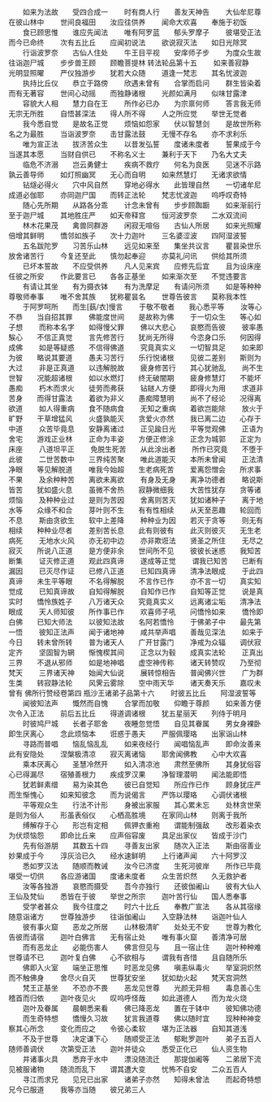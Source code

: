 <!-- { "loadSidebar": true } -->
　　如来为法故　　受四合成一
　　时有商人行　　善友天神告
　　大仙牟尼尊　　在彼山林中
　　世间良福田　　汝应往供养
　　闻命大欢喜　　奉施于初饭
　　食已顾思惟　　谁应先闻法
　　唯有阿罗蓝　　郁头罗摩子
　　彼堪受正法　　而今已命终
　　次有五比丘　　应闻初说法
　　欲说寂灭法　　如日光除冥
　　行诣波罗奈　　古仙人住处
　　牛王目平视　　安庠师子步
　　为度众生故　　往诣迦尸城
　　步步兽王顾　　顾瞻菩提林
转法轮品第十五
　　如来善寂静　　光明显照曜
　　严仪独游步　　犹若大众随
　　道逢一梵志　　其名忧波迦
　　执持比丘仪　　恭立于路傍
　　欣遇未曾有　　合掌而启问
　　群生皆染着　　而有无著容
　　世间心动摇　　而独静诸根
　　光颜如满月　　似味甘露津
　　容貌大人相　　慧力自在王
　　所作必已办　　为宗禀何师
　　答言我无师　　无宗无所胜
　　自悟甚深法　　得人所不得
　　人之所应觉　　举世无觉者
　　我今悉自觉　　是故名正觉
　　烦恼如怨家　　伏以智慧剑
　　是故世所称　　名之为最胜
　　当诣波罗奈　　击甘露法鼓
　　无慢不存名　　亦不求利乐
　　唯为宣正法　　拔济苦众生
　　以昔发弘誓　　度诸未度者
　　誓果成于今　　当遂其本愿
　　当财自供已　　不称名义士
　　兼利于天下　　乃名大丈夫
　　临危不济溺　　岂云勇健士
　　疾病不救疗　　何名为良医
　　见迷不示路　　孰云善导师
　　如灯照幽冥　　无心而自明
　　如来然慧灯　　无诸求欲情
　　钻燧必得火　　穴中风自然
　　穿地必得水　　此皆理自然
　　一切诸牟尼　　成道必伽耶
　　亦同迦尸国　　而转正法轮
　　梵志忧波迦　　呜呼叹奇特
　　随心先所期　　从路各分乖
　　计念未曾有　　步步顾踟蹰
　　如来渐前行　　至于迦尸城
　　其地胜庄严　　如天帝释宫
　　恒河波罗奈　　二水双流间
　　林木花果茂　　禽兽同群游
　　闲寂无喧俗　　古仙人所居
　　如来光照耀　　倍增其鲜明
　　憍邻如族子　　次十力迦叶
　　三名婆涩波　　四阿湿波誓
　　五名跋陀罗　　习苦乐山林
　　远见如来至　　集坐共议言
　　瞿昙染世乐　　放舍诸苦行
　　今复还至此　　慎勿起奉迎
　　亦莫礼问讯　　供给其所须
　　已坏本誓故　　不应受供养
　　凡人见来宾　　应修先后宜
　　且为设床座　　任彼之所安
　　作此要言已　　各各正基坐
　　如来渐次至　　不觉违要言
　　有请让其坐　　有为摄衣钵
　　有为洗摩足　　有请问所须
　　如是等种种　　尊敬师奉事
　　唯不舍其族　　犹称瞿昙名
　　世尊告彼言　　莫称我本性
　　于阿罗呵所　　而生[蓺/衣]慢言
　　于敬不敬者　　我心悉平等
　　汝等心不恭　　当自招其罪
　　佛能度世间　　是故称为佛
　　于一切众生　　等心如子想
　　而称本名字　　如得慢父罪
　　佛以大悲心　　哀愍而告彼
　　彼率愚騃心　　不信正真觉
　　言先修苦行　　犹尚无所得
　　今恣身口乐　　何因得成佛
　　如是等疑惑　　不信得佛道
　　究竟真实义　　一切智具足
　　如来即为彼　　略说其要道
　　愚夫习苦行　　乐行悦诸根
　　见彼二差别　　斯则为大过
　　非是正真道　　以违解脱故
　　疲身修苦行　　其心犹驰乱
　　尚不生世智　　况能超诸根
　　如以水燃灯　　终无破闇期
　　疲身修慧灯　　不能坏愚痴
　　朽木而求火　　徒劳而弗获
　　钻鐩人方便　　即得火为用
　　求道非苦身　　而得甘露法
　　着欲为非义　　愚痴障慧明
　　尚不了经论　　况得离欲道
　　如人得重病　　食不随病食
　　无知之重病　　着欲岂能除
　　放火于旷野　　干草增猛风
　　火盛孰能灭　　贪爱火亦然
　　我已离二边　　心存于中道
　　众苦毕竟息　　安静离诸过
　　正见踰日光　　平等觉观佛
　　正语为舍宅　　游戏正业林
　　正命为丰姿　　方便正修涂
　　正念为城郭　　正定为床座
　　八道坦平正
　　免脱生死苦　　从此涂出者
　　所作已究竟　　不堕于此彼
　　二世苦数中　　三界纯苦聚
　　唯此道能灭　　本所未曾闻
　　正法清净眼　　等见解脱道
　　唯我今始超　　生老病死苦
　　爱离怨憎会　　所求事不果
　　及余种种苦　　离欲未离欲
　　有身及无身　　离净功德者
　　略说斯皆苦　　犹如盛火息
　　虽微不舍热　　寂静微细我
　　大苦性犹存　　贪等诸烦恼
　　及种种业过　　是则为苦因
　　舍离则苦灭　　犹如诸种子
　　离于地水等　　众缘不和合
　　芽叶则不生　　有有性相续
　　从天至恶趣　　轮回而不息
　　斯由贪欲生　　软中上差降
　　种种业为因　　若灭于贪等
　　则无有相续　　种种业尽者
　　差别苦长息　　此有则彼有
　　此灭则彼灭　　无生老病死
　　无地水火风　　亦无初中边
　　亦非欺诳法　　贤圣之所住
　　无尽之寂灭　　所说八正道
　　是方便非余　　世间所不见
　　彼彼长迷惑　　我知苦断集
　　证灭修正道　　观此四真谛
　　遂成等正觉
　　谓我已知苦　　已断有漏因
　　已灭尽作证　　已修八正道
　　已知四真谛　　清净法眼成
　　于此四真谛　　未生平等眼
　　不名得解脱　　不言作已作
　　亦不言一切　　真实知觉成
　　已知真谛故　　自知得解脱
　　自知作已作　　自知等正觉
　　说是真实时　　憍怜族姓子
　　八万诸天众　　究竟真实义
　　远离诸尘垢　　清净法眼成
　　天人师知彼　　所作事已作
　　欢喜师子吼　　问憍怜如来
　　憍怜即白佛　　已知大师法
　　以彼知法故　　名阿若憍怜
　　于佛弟子中　　最先第一悟
　　彼知正法声　　闻于诸地神
　　咸共举声唱　　善哉见深法
　　如来于今日　　转未曾所转
　　普为诸天人　　广开甘露门
　　净戒为众辐　　调伏寂定齐
　　坚固智为辋　　惭愧楔其间
　　正念以为毂　　成真实法轮
　　正真出三界　　不退从邪师
　　如是地神唱　　虚空神传称
　　诸天转赞叹　　乃至彻梵天
　　三界诸天神　　始闻大仙说
　　展转惊相告　　普闻佛兴世
　　广为群生类　　转寂静法轮
　　风霁云雾除　　空中雨天华
　　诸天奏天乐　　嘉叹未曾有
佛所行赞经卷第四
瓶沙王诸弟子品第十六
　　时彼五比丘　　阿湿波誓等
　　闻彼知法声　　慨然而自愧
　　合掌而加敬　　仰瞻于尊颜
　　如来善方便　　次令入正法
　　前后五比丘　　得道调诸根
　　犹五星丽天　　列侍于明月
　　时彼鸠尸城　　长者子耶舍
　　夜睡忽觉悟　　自见其眷属
　　男女身裸卧　　即生厌离心
　　念此烦恼本　　诳惑于愚夫
　　严服佩璎珞　　出家诣山林
　　寻路而普唱　　恼乱恼乱乱
　　如来夜经行　　闻唱恼乱声
　　即命汝善来　　此有安隐处
　　涅槃极清凉　　寂灭离诸恼
　　耶舍闻佛教　　心中大欢喜
　　乘本厌离心　　圣慧冷然开
　　如入清凉池　　肃然至佛所
　　其身犹俗容　　心已得漏尽
　　宿殖善根力　　疾成罗汉果
　　净智理潜明　　闻法能即悟
　　犹若鲜素缯　　易为染其色
　　彼已自觉知　　所应作已作
　　顾身犹庄严　　而生惭愧心
　　如来知彼念　　而为说偈言
　　严饰以璎珞　　心调伏诸根
　　平等观众生　　行法不计形
　　身被出家服　　其心累未忘
　　处林贪世荣　　是则为俗人
　　形虽表俗仪　　心栖高胜境
　　在家同山林　　则离于我所
　　缚解存于心　　形岂有定相
　　佩钾衣重袍　　谓能制强敌
　　改形着染衣　　为伏烦恼怨
　　即命比丘来　　应声俗容废
　　具足出家仪　　皆成于沙门
　　先有俗游朋　　其数五十四
　　寻善友出家　　随次入正法
　　斯由宿善业　　妙果成于今
　　淳灰洽已久　　经水速鲜明
　　上行诸声闻　　六十阿罗汉
　　悉如罗汉法　　随顺而教诫
　　汝今已济度　　生死河彼岸
　　所作已毕竟　　堪受一切供
　　各应游诸国　　度诸未度者
　　众生苦炽然　　久无救护者
　　汝等各独游　　哀愍而摄受
　　吾今亦独行　　还彼伽阇山
　　彼有大仙人　　王仙及梵仙
　　悉皆在于彼　　举世之所宗
　　迦叶苦行仙　　国人悉奉事
　　受学者甚众　　我今往度之
　　时六十比丘　　奉教广宣法
　　各从其宿缘　　随意诣诸方
　　世尊独游步　　往诣伽阇山
　　入空静法林　　诣迦叶仙人
　　彼有事火窟　　恶龙之所居
　　山林极清旷　　处处无不安
　　世尊为教化　　告彼而请宿
　　迦叶白佛言　　无有宿止处
　　唯有事火窟　　善清净可居
　　而有恶龙止　　必能伤害人
　　佛言但见与　　且一宿止住
　　迦叶种种难　　世尊请不已
　　迦叶复白佛　　心不欲相与
　　谓我有吝惜　　且自随所乐
　　佛即入火室　　端坐正思惟
　　时恶龙见佛　　嗔恚纵毒火
　　举室洞炽然　　而不触佛身
　　舍尽火自灭　　世尊犹安坐
　　犹如劫火起　　梵天宫洞然
　　梵王正基坐　　不恐亦不畏
　　恶龙见世尊　　光颜无异相
　　毒息善心生　　稽首而归依
　　迦叶夜见火　　叹呜呼怪哉
　　如此道德人　　而为龙火烧
　　迦叶及眷属　　晨朝悉来看
　　佛已降恶龙　　置在于钵中
　　彼知佛功德
　　而生奇特想　　憍慢久习故
　　犹言我道尊　　佛以随时宜
　　现种种神变　　察其心所念
　　变化而应之　　令彼心柔软
　　堪为正法器　　自知其道浅
　　不及于世尊　　决定谦下心
　　随顺受正法　　郁毗罗迦叶
　　弟子五百人　　随师善调伏
　　次第受正法　　迦叶并徒众
　　悉受正化已　　仙人资生物
　　并诸事火具　　悉弃于水中
　　漂没随流迁　　那提伽阇等
　　二弟居下流　　见被服诸物
　　随流而乱下　　谓其遭大变
　　忧怖不自安　　二众五百人
　　寻江而求兄　　见兄已出家
　　诸弟子亦然　　知得未曾法
　　而起奇特想　　兄今已服道
　　我等亦当随　　彼兄弟三人
